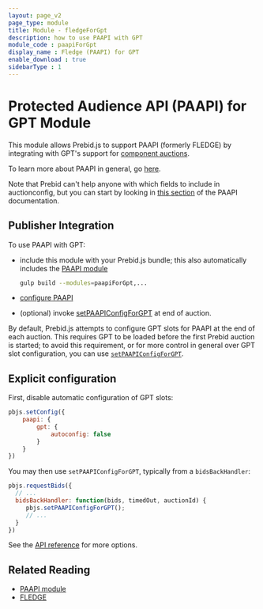 ```yaml
---
layout: page_v2
page_type: module
title: Module - fledgeForGpt
description: how to use PAAPI with GPT
module_code : paapiForGpt
display_name : Fledge (PAAPI) for GPT
enable_download : true
sidebarType : 1
---
```


# Protected Audience API (PAAPI) for GPT Module

This module allows Prebid.js to support PAAPI (formerly FLEDGE) by integrating with GPT's support for [component auctions](https://developers.google.com/publisher-tag/reference#googletag.config.componentauctionconfig).

To learn more about PAAPI in general, go [here](https://github.com/WICG/turtledove/blob/main/FLEDGE.md).

Note that Prebid can't help anyone with which fields to include in auctionconfig, but you can start by looking in [this section](https://github.com/WICG/turtledove/blob/main/FLEDGE.md#21-initiating-an-on-device-auction) of the PAAPI documentation.

## Publisher Integration

To use PAAPI with GPT:

- include this module with your Prebid.js bundle; this also automatically includes the [PAAPI module](/dev-docs/modules/paapi.html)

    ```bash
   gulp build --modules=paapiForGpt,...     
    ```

- [configure PAAPI](/dev-docs/modules/paapi.html#config)
- (optional) invoke [setPAAPIConfigForGPT](/dev-docs/publisher-api-reference/setPAAPIConfigForGPT.html) at end of auction.

By default, Prebid.js attempts to configure GPT slots for PAAPI at the end of each auction. This requires GPT to be loaded before the first Prebid auction is started; to avoid this requirement, or for more control in general over GPT slot configuration, you can use [`setPAAPIConfigForGPT`](/dev-docs/publisher-api-reference/setPAAPIConfigForGPT.html).

## Explicit configuration

First, disable automatic configuration of GPT slots:

```js
pbjs.setConfig({
    paapi: {
        gpt: {
            autoconfig: false
        }
    }
})
```

You may then use `setPAAPIConfigForGPT`, typically from a `bidsBackHandler`:

```js
pbjs.requestBids({
  // ...
  bidsBackHandler: function(bids, timedOut, auctionId) {  
     pbjs.setPAAPIConfigForGPT();
     // ...
  }
})
```

See the [API reference](/dev-docs/publisher-api-reference/setPAAPIConfigForGpt.html) for more options.

## Related Reading

- [PAAPI module](/dev-docs/modules/paapi.html)
- [FLEDGE](https://github.com/WICG/turtledove/blob/main/FLEDGE.md)
